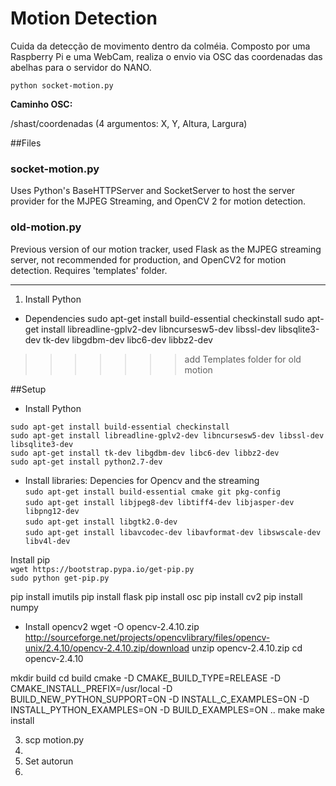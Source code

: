 # Motion Detection
Cuida da detecção de movimento dentro da colméia. Composto por uma Raspberry Pi e uma WebCam, realiza o envio via OSC das coordenadas das abelhas para o servidor do NANO.

`python socket-motion.py`

<strong>Caminho OSC:</strong>

/shast/coordenadas (4 argumentos: X, Y, Altura, Largura)

##Files
### socket-motion.py
Uses Python's BaseHTTPServer and SocketServer to host the server provider for the MJPEG Streaming, and OpenCV 2 for motion detection.

### old-motion.py
Previous version of our motion tracker, used Flask as the MJPEG streaming server, not recommended for production, and OpenCV2 for motion detection. Requires 'templates' folder.
<hr>

1. Install Python
- Dependencies
sudo apt-get install build-essential checkinstall
sudo apt-get install libreadline-gplv2-dev libncursesw5-dev libssl-dev libsqlite3-dev tk-dev libgdbm-dev libc6-dev libbz2-dev
>>>>>>> add Templates folder for old motion

##Setup
* Install Python

`sudo apt-get install build-essential checkinstall`<br>
`sudo apt-get install libreadline-gplv2-dev libncursesw5-dev libssl-dev libsqlite3-dev`<br>
`sudo apt-get install tk-dev libgdbm-dev libc6-dev libbz2-dev`<br>
`sudo apt-get install python2.7-dev`<br>


* Install libraries:
Depencies for Opencv and the streaming<br>
`sudo apt-get install build-essential cmake git pkg-config`<br>
`sudo apt-get install libjpeg8-dev libtiff4-dev libjasper-dev libpng12-dev`<br>
`sudo apt-get install libgtk2.0-dev`<br>
`sudo apt-get install libavcodec-dev libavformat-dev libswscale-dev libv4l-dev`<br>

Install pip<br>
`wget https://bootstrap.pypa.io/get-pip.py`<br>
`sudo python get-pip.py`<br>

pip install imutils
pip install flask
pip install osc
pip install cv2
pip install numpy

- Install opencv2
wget -O opencv-2.4.10.zip http://sourceforge.net/projects/opencvlibrary/files/opencv-unix/2.4.10/opencv-2.4.10.zip/download
unzip opencv-2.4.10.zip
cd opencv-2.4.10

mkdir build
cd build
cmake -D CMAKE_BUILD_TYPE=RELEASE -D CMAKE_INSTALL_PREFIX=/usr/local -D BUILD_NEW_PYTHON_SUPPORT=ON -D INSTALL_C_EXAMPLES=ON -D INSTALL_PYTHON_EXAMPLES=ON  -D BUILD_EXAMPLES=ON ..
make
make install

3. scp motion.py
4.
4. Set autorun
5.
